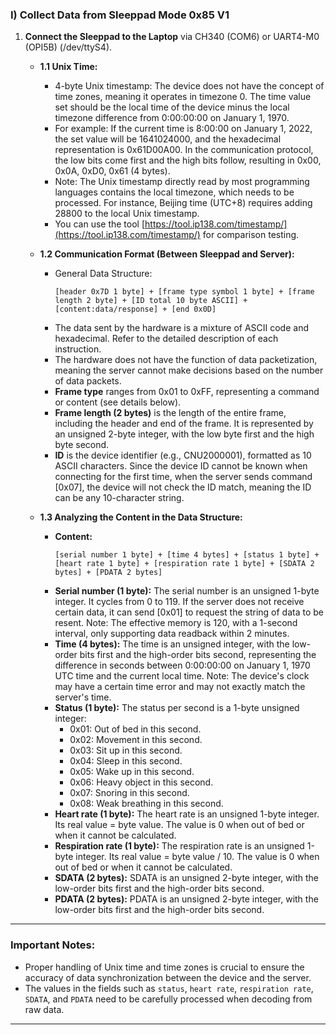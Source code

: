 

### **I) Collect Data from Sleeppad Mode 0x85 V1**

1. **Connect the Sleeppad to the Laptop** via CH340 (COM6) or UART4-M0 (OPI5B) (/dev/ttyS4).

   - **1.1 Unix Time:**
     - 4-byte Unix timestamp: The device does not have the concept of time zones, meaning it operates in timezone 0. The time value set should be the local time of the device minus the local timezone difference from 0:00:00:00 on January 1, 1970.
     - For example: If the current time is 8:00:00 on January 1, 2022, the set value will be 1641024000, and the hexadecimal representation is 0x61D00A00. In the communication protocol, the low bits come first and the high bits follow, resulting in 0x00, 0x0A, 0xD0, 0x61 (4 bytes).
     - Note: The Unix timestamp directly read by most programming languages contains the local timezone, which needs to be processed. For instance, Beijing time (UTC+8) requires adding 28800 to the local Unix timestamp.
     - You can use the tool [https://tool.ip138.com/timestamp/](https://tool.ip138.com/timestamp/) for comparison testing.

   - **1.2 Communication Format (Between Sleeppad and Server):**
     - General Data Structure:
       ```
       [header 0x7D 1 byte] + [frame type symbol 1 byte] + [frame length 2 byte] + [ID total 10 byte ASCII] + [content:data/response] + [end 0x0D]
       ```
     - The data sent by the hardware is a mixture of ASCII code and hexadecimal. Refer to the detailed description of each instruction.
     - The hardware does not have the function of data packetization, meaning the server cannot make decisions based on the number of data packets.
     - **Frame type** ranges from 0x01 to 0xFF, representing a command or content (see details below).
     - **Frame length (2 bytes)** is the length of the entire frame, including the header and end of the frame. It is represented by an unsigned 2-byte integer, with the low byte first and the high byte second.
     - **ID** is the device identifier (e.g., CNU2000001), formatted as 10 ASCII characters. Since the device ID cannot be known when connecting for the first time, when the server sends command [0x07], the device will not check the ID match, meaning the ID can be any 10-character string.

   - **1.3 Analyzing the Content in the Data Structure:**
     - **Content:**
       ```
       [serial number 1 byte] + [time 4 bytes] + [status 1 byte] + [heart rate 1 byte] + [respiration rate 1 byte] + [SDATA 2 bytes] + [PDATA 2 bytes]
       ```
     - **Serial number (1 byte):** The serial number is an unsigned 1-byte integer. It cycles from 0 to 119. If the server does not receive certain data, it can send [0x01] to request the string of data to be resent. Note: The effective memory is 120, with a 1-second interval, only supporting data readback within 2 minutes.
     - **Time (4 bytes):** The time is an unsigned integer, with the low-order bits first and the high-order bits second, representing the difference in seconds between 0:00:00:00 on January 1, 1970 UTC time and the current local time. Note: The device's clock may have a certain time error and may not exactly match the server's time.
     - **Status (1 byte):** The status per second is a 1-byte unsigned integer:
       - 0x01: Out of bed in this second.
       - 0x02: Movement in this second.
       - 0x03: Sit up in this second.
       - 0x04: Sleep in this second.
       - 0x05: Wake up in this second.
       - 0x06: Heavy object in this second.
       - 0x07: Snoring in this second.
       - 0x08: Weak breathing in this second.
     - **Heart rate (1 byte):** The heart rate is an unsigned 1-byte integer. Its real value = byte value. The value is 0 when out of bed or when it cannot be calculated.
     - **Respiration rate (1 byte):** The respiration rate is an unsigned 1-byte integer. Its real value = byte value / 10. The value is 0 when out of bed or when it cannot be calculated.
     - **SDATA (2 bytes):** SDATA is an unsigned 2-byte integer, with the low-order bits first and the high-order bits second.
     - **PDATA (2 bytes):** PDATA is an unsigned 2-byte integer, with the low-order bits first and the high-order bits second.

---

### **Important Notes:**
- Proper handling of Unix time and time zones is crucial to ensure the accuracy of data synchronization between the device and the server.
- The values in the fields such as `status`, `heart rate`, `respiration rate`, `SDATA`, and `PDATA` need to be carefully processed when decoding from raw data.

---
